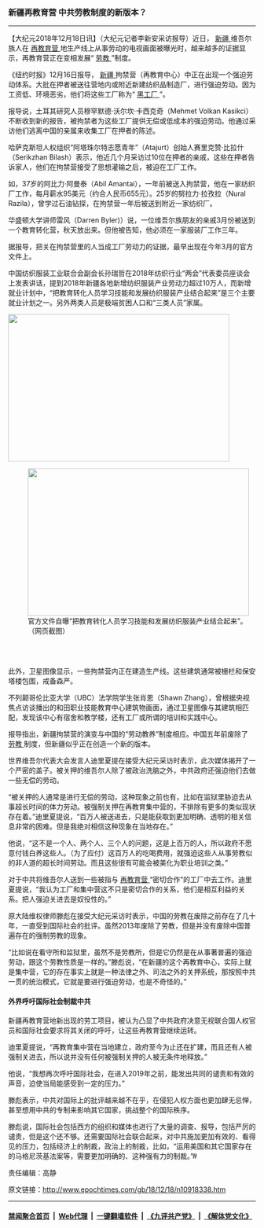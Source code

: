 ### 新疆再教育营 中共劳教制度的新版本？
------------------------

<p>
 【大纪元2018年12月18日讯】（大纪元记者李新安采访报导）近日，
 <a href="http://www.epochtimes.com/gb/tag/%E6%96%B0%E7%96%86.html">
  新疆
 </a>
 维吾尔族人在
 <a href="http://www.epochtimes.com/gb/tag/%E5%86%8D%E6%95%99%E8%82%B2%E8%90%A5.html">
  再教育营
 </a>
 地生产线上从事劳动的电视画面被曝光时，越来越多的证据显示，再教育营正在变相发展“
 <a href="http://www.epochtimes.com/gb/tag/%E5%8A%B3%E6%95%99.html">
  劳教
 </a>
 ”制度。
</p>
<p>
 《纽约时报》12月16日报导，
 <a href="http://www.epochtimes.com/gb/tag/%E6%96%B0%E7%96%86.html">
  新疆
 </a>
 拘禁营（再教育中心）中正在出现一个强迫劳动体系。大批在押者被送往营地内或附近新建纺织品制造厂，进行强迫劳动。因为工资低、环境恶劣，他们将这些工厂称为“
 <a href="http://www.epochtimes.com/gb/tag/%E9%BB%91%E5%B7%A5%E5%8E%82.html">
  黑工厂
 </a>
 ”。
</p>
<p>
 报导说，土耳其研究人员穆罕默德·沃尔坎·卡西克奇（Mehmet Volkan Kasikci）不断收到新的报告，被拘禁者为这些工厂提供无偿或低成本的强迫劳动。他通过采访他们逃离中国的亲属来收集工厂在押者的陈述。
</p>
<p>
 哈萨克斯坦人权组织“阿塔珠尔特志愿青年”（Atajurt）创始人赛里克赞·比拉什（Serikzhan Bilash）表示，他近几个月采访过10位在押者的亲戚，这些在押者告诉家人，他们在拘禁营接受了思想灌输之后，被迫在工厂工作。
</p>
<p>
 如，37岁的阿比力·阿曼泰（Abil Amantai），一年前被送入拘禁营，他在一家纺织厂工作，每月薪水95美元（约合人民币655元）。25岁的努拉力·拉孜拉（Nural Razila），曾学过石油钻探，在拘禁营一年后被送到附近一家纺织厂。
</p>
<p>
 华盛顿大学讲师雷风（Darren Byler)）说，一位维吾尔族朋友的亲戚3月份被送到一个教育转化营，秋天放出来。但他被告知，他必须在一家服装厂工作三年。
</p>
<p>
 据报导，把关在拘禁营里的人当成工厂劳动力的证据，最早出现在今年3月的官方文件上。
</p>
<p>
 中国纺织服装工业联合会副会长孙瑞哲在2018年纺织行业“两会”代表委员座谈会上发表讲话，提到2018年新疆各地新增纺织服装产业劳动力超过10万人，而新增就业计划中，“把教育转化人员学习技能和发展纺织服装产业结合起来”是三个主要就业计划之一。另外两类人员是极端贫困人口和“三类人员”家属。
</p>
<p>
 <a href="http://i.epochtimes.com/assets/uploads/2018/12/1234_meitu_2.jpg">
  <img alt="" class="aligncenter wp-image-10918452 size-medium" height="300" src="http://i.epochtimes.com/assets/uploads/2018/12/1234_meitu_2-450x300.jpg" width="450"/>
 </a>
</p>
<figure class="wp-caption aligncenter" id="attachment_10918455" style="width: 450px">
 <a href="http://i.epochtimes.com/assets/uploads/2018/12/123_meitu_1.jpg">
  <img alt="" class="wp-image-10918455 size-medium" height="300" src="http://i.epochtimes.com/assets/uploads/2018/12/123_meitu_1-450x300.jpg" width="450"/>
 </a>
 <br/><figcaption class="wp-caption-text">
  官方文件自曝“把教育转化人员学习技能和发展纺织服装产业结合起来”。（网页截图）
 </figcaption><br/>
</figure><br/>
<p>
 此外，卫星图像显示，一些拘禁营内正在建造生产线。这些建筑通常被栅栏和保安塔楼包围，戒备森严。
</p>
<p>
 不列颠哥伦比亚大学（UBC）法学院学生张肖恩（Shawn Zhang），曾根据央视焦点访谈播出的和田职业技能教育中心建筑物画面，通过卫星图像与其建筑相匹配，发现该中心有宿舍和教学楼，还有工厂或所谓的培训和实践中心。
</p>
<p>
 报导指出，新疆拘禁营的演变与中国的“劳动教养”制度相应。中国五年前废除了
 <a href="http://www.epochtimes.com/gb/tag/%E5%8A%B3%E6%95%99.html">
  劳教
 </a>
 制度，但新疆似乎正在创造一个新的版本。
</p>
<p>
 世界维吾尔代表大会发言人迪里夏提在接受大纪元采访时表示，此次媒体揭开了一个严密的盖子。被关押的维吾尔人除了被政治洗脑之外，中共政府还强迫他们去做一些无偿的劳动。
</p>
<p>
 “被关押的人通常是进行无偿的劳动，这种现象之前也有，比如在监狱里胁迫去从事超长时间的体力劳动。被强制关押在再教育集中营的，不排除有更多的类似现状存在着。”迪里夏提说，“百万人被送进去，只是能获取到更加明确、透明的相关信息非常的困难。但是我绝对相信这种现象在当地存在。”
</p>
<p>
 他说，“这不是一个人、两个人、三个人的问题，这是上百万的人，所以政府不愿意付钱白养这些人。（为了应付）这百万人的吃喝费用，就强迫这些人从事劳教似的非人道的超长时间劳动。而且这些很有可能会被美化为职业培训之类。”
</p>
<p>
 对于中共将维吾尔人送到一些被指与
 <a href="http://www.epochtimes.com/gb/tag/%E5%86%8D%E6%95%99%E8%82%B2%E8%90%A5.html">
  再教育营
 </a>
 “密切合作”的工厂中去工作。迪里夏提说，“我认为工厂和集中营这不只是密切合作的关系，他们是相互利益的关系。把人强迫关进去是奴役性的。”
</p>
<p>
 原大陆维权律师滕彪在接受大纪元采访时表示，中国的劳教在废除之前存在了几十年，一直受到国际社会的批评。虽然2013年废除了劳教，但是并没有废除中国普遍存在的强制劳教的现象。
</p>
<p>
 “比如说在看守所和监狱里，虽然不是劳教所，但是它仍然是在从事著普遍的强迫劳动，跟这个劳教性质是一样的。”滕彪说，“在新疆的这个再教育中心，实际上就是集中营，它的存在事实上就是一种法律之外、司法之外的关押系统，那按照中共一贯的统治模式，它就是要进行强迫劳动，也是不奇怪的。”
</p>
<h4>
 外界呼吁国际社会制裁中共
</h4>
<p>
 新疆再教育营地新出现的劳工项目，被认为凸显了中共政府决意无视联合国人权官员和国际社会要求将其关闭的呼吁，让这些再教育营继续运转。
</p>
<p>
 迪里夏提说，“再教育集中营在当地建立，政府至今为止还在扩建，而且还有人被强制关进去，所以说并没有任何被强制关押的人被无条件地释放。”
</p>
<p>
 他说，“我想再次呼吁国际社会，在进入2019年之前，能发出共同的谴责和有效的声音，迫使当局能感受到一定的压力。”
</p>
<p>
 滕彪表示，中共对国际上的批评越来越不在乎，在侵犯人权方面也更加肆无忌惮，甚至想用中共的专制来影响其它国家，挑战整个的国际秩序。
</p>
<p>
 滕彪说，国际社会包括西方的组织和媒体也进行了大量的调查、报导，包括严厉的谴责，但是这个还不够。还需要国际社会联合起来，对中共施加更加有效的、看得见的压力，包括经济上的制裁，政治上的制裁，比如，“运用美国和其它国家存在的马格尼茨基法案等，需要更加明确的、这种强有力的制裁。”#
</p>
<p>
 责任编辑：高静
</p>

原文链接：http://www.epochtimes.com/gb/18/12/18/n10918338.htm


------------------------
#### [禁闻聚合首页](https://github.com/gfw-breaker/banned-news/blob/master/README.md) &nbsp;|&nbsp; [Web代理](https://github.com/gfw-breaker/open-proxy/blob/master/README.md) &nbsp;|&nbsp; [一键翻墙软件](https://github.com/gfw-breaker/nogfw/blob/master/README.md) &nbsp;|&nbsp; [《九评共产党》](https://github.com/gfw-breaker/9ping.md/blob/master/README.md#九评之一评共产党是什么) &nbsp;|&nbsp; [《解体党文化》](https://github.com/gfw-breaker/jtdwh.md/blob/master/README.md#绪论)